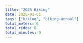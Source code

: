 ```yaml
---
title: "2025 Biking"
date: 2025-01-01
tags: ["biking", "biking-annual"]
total_meters: 0
total_rides: 0
total_minutes: 0
---
```

